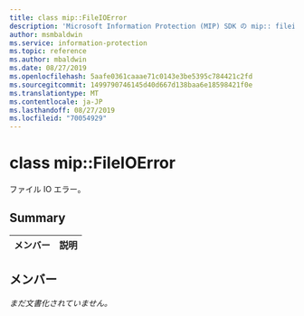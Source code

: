 ```yaml
---
title: class mip::FileIOError
description: 'Microsoft Information Protection (MIP) SDK の mip:: fileioerror クラスについて説明します。'
author: msmbaldwin
ms.service: information-protection
ms.topic: reference
ms.author: mbaldwin
ms.date: 08/27/2019
ms.openlocfilehash: 5aafe0361caaae71c0143e3be5395c784421c2fd
ms.sourcegitcommit: 1499790746145d40d667d138baa6e18598421f0e
ms.translationtype: MT
ms.contentlocale: ja-JP
ms.lasthandoff: 08/27/2019
ms.locfileid: "70054929"
---
```

# <a name="class-mipfileioerror"></a>class mip::FileIOError 
ファイル IO エラー。
  
## <a name="summary"></a>Summary
 メンバー                        | 説明                                
--------------------------------|---------------------------------------------
  
## <a name="members"></a>メンバー
_まだ文書化されていません。_
